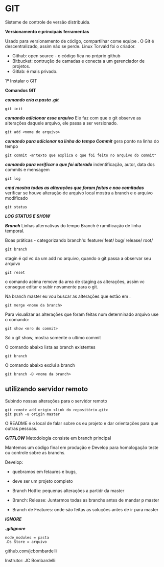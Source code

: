 # GIT
Sisteme de controle de versão distribuída.

**Versionamento e principais ferramentas**

Usado para versionamento de código, compartilhar come equipe .
O Git é descentralizado, assim não se perde.
Linux Torvald foi o criador.

- Github: open source - o código fica no próprio github
- Bitbucket: contrução de camadas e conecta a um gerenciador de projetos.
- Gitlab: é mais privado.


1º Instalar o GIT

**Comandos GIT**

***comando cria a pasta .git***
```
git init
```

***comando adicionar esse arquivo***
Ele faz com que o git observe as alterações daquele arquivo, ele passa a ser versionado.
```
git add <nome do arquivo>
```

***comando para adicionar na linha do tempo Commit***
gera ponto na linha do tempo
```
git commit -m"texto que explica o que foi feito no arquivo do commit"
```

***comando para verificar o que foi alterado***
indentificação, autor, data dos commits e mensagem
```
git log
```

***cmd mostra todas as alterações que foram feitas e nao comitadas***
verificar se houve alteração de arquivo local
mostra a branch e o arquivo modificado
```
git status
```

***LOG STATUS E SHOW***

***Branch***
Linhas alternativas do tempo
Branch é ramificação de linha temporal.

Boas práticas - categorizando branch's:
feature/
feat/
bug/
release/
root/

```
git branch
```
stagin é qd vc da um add no arquivo, quando o git passa a observar seu arquivo

```
git reset
```
o comando acima remove da area de staging as alterações, assim vc consegue editar e subir novamente para o git.

Na branch master eu vou buscar as alterações que estão em <nome da branch>. 
```
git merge <nome da branch>
```

Para visualizar as alterações que foram feitas num determinado arquivo use o comando:
```
git show <nro do commit>
```
Só o git show, mostra somente o ultimo commit 

O comando abaixo lista as branch existentes
```
git branch
```

O comando abaixo exclui a branch
```
git branch -D <nome da branch>
```

## utilizando servidor remoto

Subindo nossas alterações para o servidor remoto

```
git remote add origin <link do repositório.git>
git push -u origin master
```

O README é o local de falar sobre os eu projeto e dar orientações para que outras pessoas.






***GITFLOW***
Metodologia consiste em branch principal

Mantemos um código final em produção e Develop para homologação teste ou controle sobre as branchs.


Develop:
- quebramos em fetaures e bugs,
- deve ser um projeto completo

- Branch Hotfix: pequenas alterações a partidr da master

- Branch: Release: Juntarmos todas as branchs antes de mandar p master

- Branch de Features: onde são feitas as soluções antes de ir para master


***IGNORE***

***.gitignore***
```
node_modules = pasta
.Ds Store = arquivo
```


github.com/jcbombardelli



Instrutor: JC Bombardelli